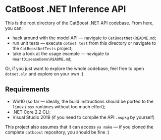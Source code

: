 CatBoost .NET Inference API
===

This is the root directory of the CatBoost .NET API codebase. From here, you can:

* hack around with the model API — navigate to `CatBoostNet\README.md`;
* run unit tests — execute `dotnet test` from this directory or navigate to the `CatBoostNetTests` project;
* take a look at the usage example — navigate to `HeartDiseaseDemo\README.md`;

Or, if you just want to explore the whole codebase, feel free to open `dotnet.sln` and explore on your own ;)

Requirements
---

* Win10 (so far — ideally, the build instructions should be ported to the `linux` / `osx` runtimes without too much effort);
* .NET Core 2.2 CLI;
* Visual Studio 2019 (if you need to compile the API `.nupkg` by yourself)

This project also assumes that it can access `ya make` — if you cloned the complete `catboost` repository, you should be fine :)